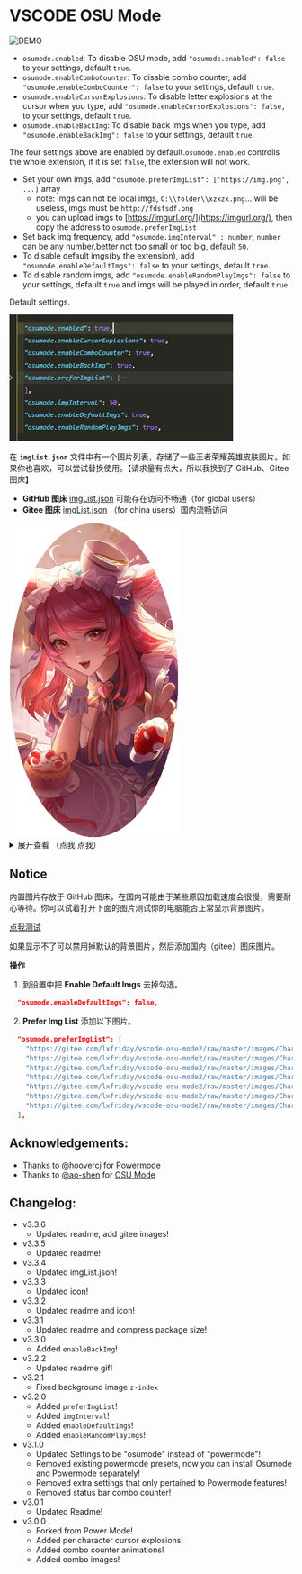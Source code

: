 # VSCODE OSU Mode

![DEMO](https://raw.githubusercontent.com/lxfriday/vscode-osu2/master/images/demo-osu.gif)

- `osumode.enabled`: To disable OSU mode, add `"osumode.enabled": false` to your settings, default `true`.
- `osumode.enableComboCounter`: To disable combo counter, add `"osumode.enableComboCounter": false` to your settings, default `true`.
- `osumode.enableCursorExplosions`: To disable letter explosions at the cursor when you type, add `"osumode.enableCursorExplosions": false,` to your settings, default `true`.
- `osumode.enableBackImg`: To disable back imgs when you type, add `"osumode.enableBackImg": false` to your settings, default `true`.

The four settings above are enabled by default.`osumode.enabled` controlls the whole extension, if it is set `false`, the extension will not work.

- Set your own imgs, add `"osumode.preferImgList": ['https://img.png', ...]` array
  - note: imgs can not be local imgs, `C:\\folder\\xzxzx.png`... will be useless, imgs must be `http://fdsfsdf.png`
  - you can upload imgs to [https://imgurl.org/](https://imgurl.org/), then copy the address to `osumode.preferImgList`
- Set back img frequency, add `"osumode.imgInterval" : number`, `number` can be any number,better not too small or too big, default `50`.
- To disable default imgs(by the extension), add `"osumode.enableDefaultImgs": false` to your settings, default `true`.
- To disable random imgs, add `"osumode.enableRandomPlayImgs": false` to your settings, default `true` and imgs will be played in order, default `true`.

Default settings.

![default settings](https://raw.githubusercontent.com/lxfriday/vscode-osu2/master/images/default-settings.jpg)

在 **`imgList.json`** 文件中有一个图片列表，存储了一些王者荣耀英雄皮肤图片。如果你也喜欢，可以尝试替换使用。【请求量有点大，所以我换到了 GitHub、Gitee 图床】

- **GitHub 图床** [imgList.json](https://github.com/lxfriday/vscode-osu2/blob/master/imgList.json) 可能存在访问不畅通（for global users）
- **Gitee 图床** [imgList.json](https://gitee.com/lxfriday/vscode-osu-mode2/blob/master/imgList-china.json) （for china users）国内流畅访问

<div><img src="https://raw.githubusercontent.com/lxfriday/vscode-osu2/master/images/wangzhe/1.png"  width="300"/></div>

<details>
<summary>展开查看 （点我 点我）</summary>
<div><img src="https://raw.githubusercontent.com/lxfriday/vscode-osu2/master/images/wangzhe/1.png"  width="300"/></div>
<div><img src="https://raw.githubusercontent.com/lxfriday/vscode-osu2/master/images/wangzhe/3.png"  width="300"/></div>
<div><img src="https://raw.githubusercontent.com/lxfriday/vscode-osu2/master/images/wangzhe/4.png"  width="300"/></div>
<div><img src="https://raw.githubusercontent.com/lxfriday/vscode-osu2/master/images/wangzhe/5.png"  width="300"/></div>
<div><img src="https://raw.githubusercontent.com/lxfriday/vscode-osu2/master/images/wangzhe/6.png"  width="300"/></div>
<div><img src="https://raw.githubusercontent.com/lxfriday/vscode-osu2/master/images/wangzhe/7.png"  width="300"/></div>
<div><img src="https://raw.githubusercontent.com/lxfriday/vscode-osu2/master/images/wangzhe/8.png"  width="300"/></div>
<div><img src="https://raw.githubusercontent.com/lxfriday/vscode-osu2/master/images/wangzhe/9.png"  width="300"/></div>
</details>

## Notice

内置图片存放于 GitHub 图床，在国内可能由于某些原因加载速度会很慢，需要耐心等待。你可以试着打开下面的图片测试你的电脑能否正常显示背景图片。

[点我测试](https://raw.githubusercontent.com/lxfriday/vscode-osu2/master/images/Character_Keqing_Portrait.png)

如果显示不了可以禁用掉默认的背景图片，然后添加国内（gitee）图床图片。

**操作**

1. 到设置中把 **Enable Default Imgs** 去掉勾选。

```json
  "osumode.enableDefaultImgs": false,
```

2. **Prefer Img List** 添加以下图片。

```json
  "osumode.preferImgList": [
    "https://gitee.com/lxfriday/vscode-osu-mode2/raw/master/images/Character_Diona_Portrait.png",
    "https://gitee.com/lxfriday/vscode-osu-mode2/raw/master/images/Character_Fischl_Portrait.png",
    "https://gitee.com/lxfriday/vscode-osu-mode2/raw/master/images/Character_Ganyu_Portrait.png",
    "https://gitee.com/lxfriday/vscode-osu-mode2/raw/master/images/Character_Hu_Tao_Portrait.png",
    "https://gitee.com/lxfriday/vscode-osu-mode2/raw/master/images/Character_Keqing_Portrait.png",
    "https://gitee.com/lxfriday/vscode-osu-mode2/raw/master/images/Character_Klee_Portrait.png",
    "https://gitee.com/lxfriday/vscode-osu-mode2/raw/master/images/Character_Qiqi_Portrait.png",
  ],
```


## Acknowledgements:

- Thanks to [@hoovercj](https://github.com/hoovercj) for [Powermode](https://github.com/hoovercj/vscode-power-mode)
- Thanks to [@ao-shen](https://github.com/ao-shen) for [OSU Mode](https://github.com/ao-shen/vscode-power-mode)

## Changelog:

- v3.3.6
  - Updated readme, add gitee images!
- v3.3.5
  - Updated readme!
- v3.3.4
  - Updated imgList.json!
- v3.3.3
  - Updated icon!
- v3.3.2
  - Updated readme and icon!
- v3.3.1
  - Updated readme and compress package size!
- v3.3.0
  - Added `enableBackImg`!
- v3.2.2
  - Updated readme gif!
- v3.2.1
  - Fixed background image `z-index`
- v3.2.0
  - Added `preferImgList`!
  - Added `imgInterval`!
  - Added `enableDefaultImgs`!
  - Added `enableRandomPlayImgs`!
- v3.1.0
  - Updated Settings to be "osumode" instead of "powermode"!
  - Removed existing powermode presets, now you can install Osumode and Powermode separately!
  - Removed extra settings that only pertained to Powermode features!
  - Removed status bar combo counter!
- v3.0.1
  - Updated Readme!
- v3.0.0
  - Forked from Power Mode!
  - Added per character cursor explosions!
  - Added combo counter animations!
  - Added combo images!
